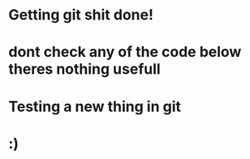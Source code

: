 # Getting git shit done!

# dont check any of the code below theres nothing usefull

# Testing a new thing in git 

# :)
